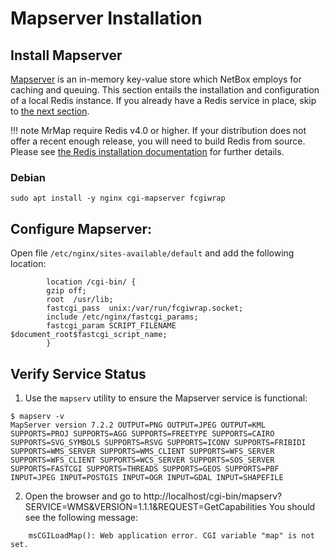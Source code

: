 # Mapserver Installation

## Install Mapserver

[Mapserver](https://redis.io/) is an in-memory key-value store which NetBox employs for caching and queuing. This section entails the installation and configuration of a local Redis instance. If you already have a Redis service in place, skip to [the next section](3-netbox.md).

!!! note
    MrMap require Redis v4.0 or higher. If your distribution does not offer a recent enough release, you will need to build Redis from source. Please see [the Redis installation documentation](https://github.com/redis/redis) for further details.

### Debian

```no-highlight
sudo apt install -y nginx cgi-mapserver fcgiwrap
```

## Configure Mapserver:

Open file `/etc/nginx/sites-available/default` and add the following location:

```
        location /cgi-bin/ {
   		gzip off;
		root  /usr/lib;
		fastcgi_pass  unix:/var/run/fcgiwrap.socket;
		include /etc/nginx/fastcgi_params;
		fastcgi_param SCRIPT_FILENAME  $document_root$fastcgi_script_name;
        }
```

## Verify Service Status

1. Use the `mapserv` utility to ensure the Mapserver service is functional:

```no-highlight
$ mapserv -v
MapServer version 7.2.2 OUTPUT=PNG OUTPUT=JPEG OUTPUT=KML SUPPORTS=PROJ SUPPORTS=AGG SUPPORTS=FREETYPE SUPPORTS=CAIRO SUPPORTS=SVG_SYMBOLS SUPPORTS=RSVG SUPPORTS=ICONV SUPPORTS=FRIBIDI SUPPORTS=WMS_SERVER SUPPORTS=WMS_CLIENT SUPPORTS=WFS_SERVER SUPPORTS=WFS_CLIENT SUPPORTS=WCS_SERVER SUPPORTS=SOS_SERVER SUPPORTS=FASTCGI SUPPORTS=THREADS SUPPORTS=GEOS SUPPORTS=PBF INPUT=JPEG INPUT=POSTGIS INPUT=OGR INPUT=GDAL INPUT=SHAPEFILE
```

2. Open the browser and go to http://localhost/cgi-bin/mapserv?SERVICE=WMS&VERSION=1.1.1&REQUEST=GetCapabilities
You should see the following message:
   
```no-highlight
    msCGILoadMap(): Web application error. CGI variable "map" is not set.
```